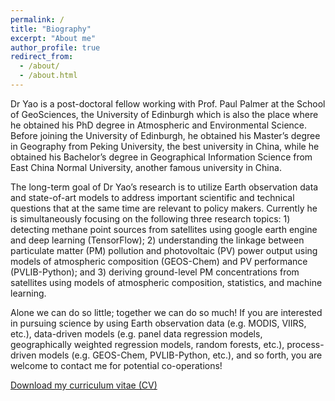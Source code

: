 ```yaml
---
permalink: /
title: "Biography"
excerpt: "About me"
author_profile: true
redirect_from: 
  - /about/
  - /about.html
---
```


Dr Yao is a post-doctoral fellow working with Prof. Paul Palmer at the School of GeoSciences, the University of Edinburgh which is also the place where he obtained his PhD degree in Atmospheric and Environmental Science. Before joining the University of Edinburgh, he obtained his Master’s degree in Geography from Peking University, the best university in China, while he obtained his Bachelor’s degree in Geographical Information Science from East China Normal University, another famous university in China.

The long-term goal of Dr Yao’s research is to utilize Earth observation data and state-of-art models to address important scientific and technical questions that at the same time are relevant to policy makers. Currently he is simultaneously focusing on the following three research topics: 1) detecting methane point sources from satellites using google earth engine and deep learning (TensorFlow); 2) understanding the linkage between particulate matter (PM) pollution and photovoltaic (PV) power output using models of atmospheric composition (GEOS-Chem) and PV performance (PVLIB-Python); and 3) deriving ground-level PM concentrations from satellites using models of atmospheric composition, statistics, and machine learning.

Alone we can do so little; together we can do so much! If you are interested in pursuing science by using Earth observation data (e.g. MODIS, VIIRS, etc.), data-driven models (e.g. panel data regression models, geographically weighted regression models, random forests, etc.), process-driven models (e.g. GEOS-Chem, PVLIB-Python, etc.), and so forth, you are welcome to contact me for potential co-operations!

[Download my curriculum vitae (CV)](https://feiyao-edinburgh.github.io/files/FeiCV.pdf)




